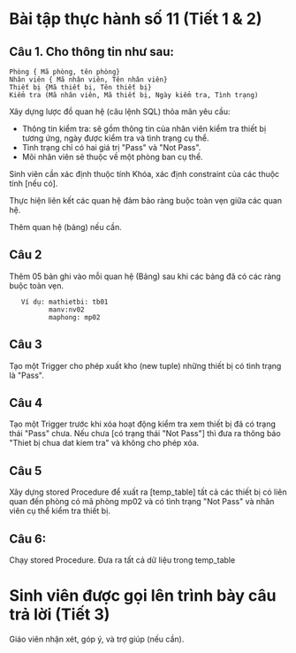 # Bài tập thực hành số 11 (Tiết 1 & 2)

## Câu 1. Cho thông tin như sau:

```
Phòng { Mã phòng, tên phòng}
Nhân viên { Mã nhân viên, Tên nhân viên}
Thiết bị {Mã thiết bị, Tên thiết bị}
Kiểm tra (Mã nhân viên, Mã thiết bị, Ngày kiểm tra, Tình trạng)
```

Xây dựng lược đồ quan hệ (câu lệnh SQL) thỏa mãn yêu cầu:

+  Thông tin kiểm tra: sẽ gồm thông tin của nhân viên kiểm tra thiết bị tương ứng, ngày được kiểm tra và tình trạng cụ thể.
+  Tình trạng chỉ có hai giá trị "Pass" và "Not Pass".
+  Mõi nhân viên sẽ thuộc về một phòng ban cụ thể.
  

Sinh viên cần xác định thuộc tính Khóa, xác định constraint của các thuộc tính [nếu có].

Thực hiện liên kết các quan hệ đảm bảo ràng buộc toàn vẹn giữa các quan hệ.

Thêm quan hệ (bảng) nếu cần. 

## Câu 2 
Thêm 05 bản ghi vào mỗi quan hệ (Bảng) sau khi các bảng đã có các ràng buộc toàn vẹn.
   
```
   Ví dụ: mathietbi: tb01
          manv:nv02
          maphong: mp02
 ```
## Câu 3 
Tạo một Trigger cho phép xuất kho (new tuple) những thiết bị có tình trạng là "Pass".
## Câu 4 
Tạo một Trigger trước khi xóa hoạt động kiểm tra xem thiết bị đã có trạng thái "Pass" chưa. Nếu chưa [có trạng thái "Not Pass"] thì đưa ra thông báo "Thiet bị chua dat kiem tra" và không cho phép xóa.
## Câu 5 
Xây dựng stored Procedure để xuất ra [temp_table] tất cả các thiết bị có liên quan đến phòng có mã phòng mp02 và có tình trạng "Not Pass" và nhân viên cụ thể kiểm tra thiết bị.
## Câu 6:
Chạy stored Procedure.
Đưa ra tất cả dữ liệu trong temp_table
   
# Sinh viên được gọi lên trình bày câu trả lời (Tiết 3)

Giáo viên nhận xét, góp ý, và trợ giúp (nếu cần).

